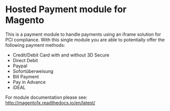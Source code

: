 # Hosted Payment module for Magento

This is a payment module to handle payments using an iframe solution for PCI compliance.
With this single module you are able to potentially offer the following payment methods:
* Credit/Debit Card with and without 3D Secure
* Direct Debit
* Paypal
* Sofortüberweisung
* Bill Payment
* Pay in Advance
* iDEAL

For module documentation please see: http://magento1x.readthedocs.io/en/latest/